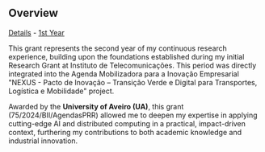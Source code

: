 ## Overview

[Details](/experience/researcher) - [1st Year](/recognition/researchgrant2023)

This grant represents the second year of my continuous research experience, building upon the foundations established during my initial Research Grant at Instituto de Telecomunicações. This period was directly integrated into the Agenda Mobilizadora para a Inovação Empresarial "NEXUS - Pacto de Inovação – Transição Verde e Digital para Transportes, Logística e Mobilidade" project.

Awarded by the **University of Aveiro (UA)**, this grant (75/2024/BII/AgendasPRR) allowed me to deepen my expertise in applying cutting-edge AI and distributed computing in a practical, impact-driven context, furthering my contributions to both academic knowledge and industrial innovation.